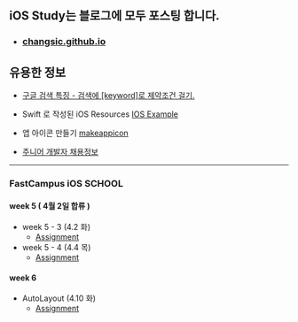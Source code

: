 
## iOS Study는 블로그에 모두 포스팅 합니다.

* ### [changsic.github.io](<https://changsic.github.io/>)

## 유용한 정보
* [구글 검색 특징 - 검색에 [keyword]로 제약조건 걸기.](<https://changsic.github.io/ing/2019/04/10/google-search/>)

* Swift 로 작성된 iOS Resources [IOS Example](https://iosexample.com/)
* 앱 아이콘 만들기 [makeappicon](https://makeappicon.com)
* [주니어 개발자 채용정보](<https://github.com/jojoldu/junior-recruit-scheduler>)

---
### FastCampus iOS SCHOOL
#### week 5 ( 4월 2일 합류 )

* week 5 - 3 (4.2 화)
  * [Assignment]()
* week 5 - 4 (4.4 목)
  * [Assignment]()

#### week 6
* AutoLayout (4.10 화)
  * [Assignment](<https://github.com/changSic/Task/tree/master/Week6/AutoLayout/Assignment>)
